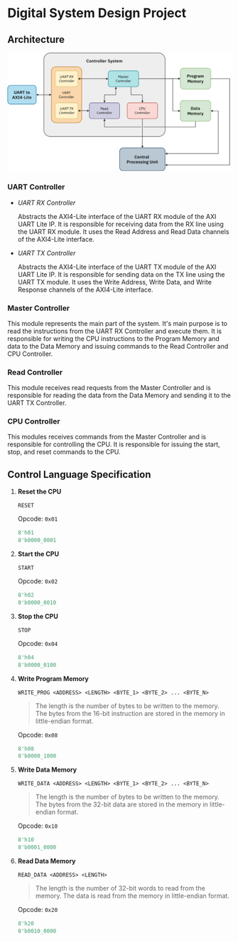 # Digital System Design Project

## Architecture

<picture>
  <source media="(prefers-color-scheme: dark)" srcset="img/arch-dark.svg">
  <source media="(prefers-color-scheme: light)" srcset="img/arch-light.svg">
  <img alt="Shows a diagram of the system architecture." src="img/arch-light.svg">
</picture>

### **UART Controller**

- *UART RX Controller*

    Abstracts the AXI4-Lite interface of the UART RX module of the AXI UART Lite IP. It is responsible for receiving data from the RX line using the UART RX module. It uses the Read Address and Read Data channels of the AXI4-Lite interface.

- *UART TX Controller*

  Abstracts the AXI4-Lite interface of the UART TX module of the AXI UART Lite IP. It is responsible for sending data on the TX line using the UART TX module. It uses the Write Address, Write Data, and Write Response channels of the AXI4-Lite interface.

### **Master Controller**

This module represents the main part of the system. It's main purpose is to read the instructions from the UART RX Controller and execute them. It is responsible for writing the CPU instructions to the Program Memory and data to the Data Memory and issuing commands to the Read Controller and CPU Controller.

### **Read Controller**

This module receives read requests from the Master Controller and is responsible for reading the data from the Data Memory and sending it to the UART TX Controller.

### **CPU Controller**

This modules receives commands from the Master Controller and is responsible for controlling the CPU. It is responsible for issuing the start, stop, and reset commands to the CPU.

## Control Language Specification

1. **Reset the CPU**

    ```custom
    RESET
    ```

    Opcode: `0x01`

    ```verilog
    8'h01
    8'b0000_0001
    ```

2. **Start the CPU**

    ```custom
    START
    ```

    Opcode: `0x02`

    ```verilog
    8'h02
    8'b0000_0010
    ```

3. **Stop the CPU**

    ```custom
    STOP
    ```

    Opcode: `0x04`

    ```verilog
    8'h04
    8'b0000_0100
    ```

4. **Write Program Memory**

    ```custom
    WRITE_PROG <ADDRESS> <LENGTH> <BYTE_1> <BYTE_2> ... <BYTE_N>
    ```

    > The length is the number of bytes to be written to the memory. The bytes from the 16-bit instruction are stored in the memory in little-endian format.

    Opcode: `0x08`

    ```verilog
    8'h08
    8'b0000_1000
    ```

5. **Write Data Memory**

    ```custom
    WRITE_DATA <ADDRESS> <LENGTH> <BYTE_1> <BYTE_2> ... <BYTE_N>
    ```

    > The length is the number of bytes to be written to the memory. The bytes from the 32-bit data are stored in the memory in little-endian format.

    Opcode: `0x10`

    ```verilog
    8'h10
    8'b0001_0000
    ```

6. **Read Data Memory**

    ```custom
    READ_DATA <ADDRESS> <LENGTH>
    ```

    > The length is the number of 32-bit words to read from the memory. The data is read from the memory in little-endian format.

    Opcode: `0x20`

    ```verilog
    8'h20
    8'b0010_0000
    ```

